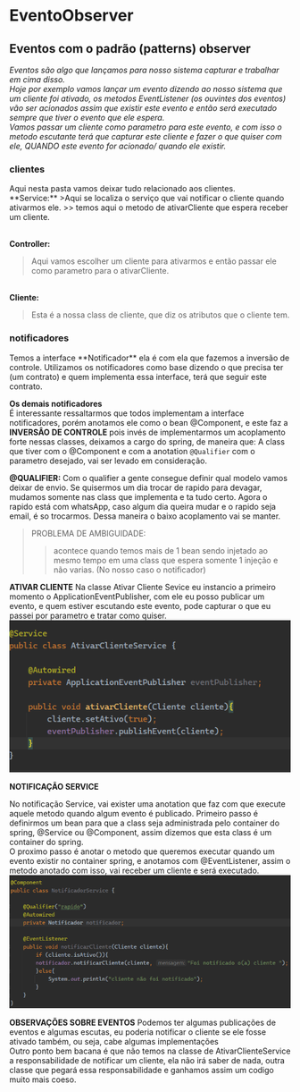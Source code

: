 # EventoObserver
<h2>Eventos com o padrão (patterns) observer</h2>
<i>Eventos são algo que lançamos para nosso sistema capturar e trabalhar em cima disso.
<br> Hoje por exemplo vamos lançar um evento dizendo ao nosso sistema que um cliente foi ativado, os metodos EventListener (os ouvintes dos eventos)
vão ser acionados assim que existir este evento e então será executado sempre que tiver o evento que ele espera.
<br> Vamos passar um cliente como parametro para este evento, e com isso o metodo escutante terá que capturar este cliente e fazer o que quiser com ele, QUANDO este evento for acionado/ quando ele existir.
</i>
<h3>clientes</h3>
Aqui nesta pasta vamos deixar tudo relacionado aos clientes.
<br>
**Service:**
>Aqui se localiza o serviço que vai notificar o cliente quando ativarmos ele.
>> temos aqui o metodo de ativarCliente que espera receber um cliente.

<br>**Controller:**
>Aqui vamos escolher um cliente para ativarmos e então passar ele como parametro para o ativarCliente.

<br>**Cliente:**
>Esta é a nossa class de cliente, que diz os atributos que o cliente tem.

<h3>notificadores</h3>
Temos a interface **Notificador** ela é com ela que fazemos a inversão de controle.
Utilizamos os notificadores como base dizendo o que precisa ter (um contrato) e quem implementa essa interface, terá que seguir este contrato.

**Os demais notificadores**<br>
É interessante ressaltarmos que todos implementam a interface notificadores, porém anotamos ele como o bean @Component, e este faz a **INVERSÂO DE CONTROLE**
pois invés de implementarmos um acoplamento forte nessas classes, deixamos a cargo do spring, de maneira que: A class que tiver com o @Component e com a anotation
`@Qualifier` com o parametro desejado, vai ser levado em consideração.

**@QUALIFIER:** Com o qualifier a gente consegue definir qual modelo vamos deixar de envio. Se quisermos um dia trocar de rapido para devagar, mudamos somente nas class que implementa e ta tudo certo.
Agora o rapido está com whatsApp, caso algum dia queira mudar e o rapido seja email, é so trocarmos.
Dessa maneira o baixo acoplamento vai se manter.

>PROBLEMA DE AMBIGUIDADE:
>> acontece quando temos mais de 1 bean sendo injetado ao mesmo tempo em uma class que espera somente 1 injeção e não varias. (No nosso caso o notificador)

**ATIVAR CLIENTE** 
Na classe Ativar Cliente Sevice eu instancio a primeiro momento o ApplicationEventPublisher, com ele eu posso publicar um evento, e quem estiver escutando este evento, pode capturar o que eu passei por parametro e tratar como quiser.
![img.png](AtivarCliente.png)

**NOTIFICAÇÃO SERVICE**

No notificação Service, vai exister uma anotation que faz com que execute aquele metodo quando algum evento é publicado.
Primeiro passo é definirmos um bean para que a class seja administrada pelo container do spring, @Service ou @Component, assim dizemos que esta class é um container do spring. <br>
O proximo passo é anotar o metodo que queremos executar quando um evento existir no container spring, e anotamos com @EventListener, assim o metodo anotado com isso, vai receber um cliente e será executado.
![img.png](CapturaDoEvento-ouvinte.png)

**OBSERVAÇÕES SOBRE EVENTOS**
Podemos ter algumas publicações de eventos e algumas escutas, eu poderia notificar o cliente se ele fosse ativado também, ou seja, cabe algumas implementações <br>
Outro ponto bem bacana é que não temos na classe de AtivarClienteService a responsabilidade de notificar um cliente, ela não irá saber de nada, outra classe que pegará essa responsabilidade e ganhamos assim um codigo muito mais coeso.

